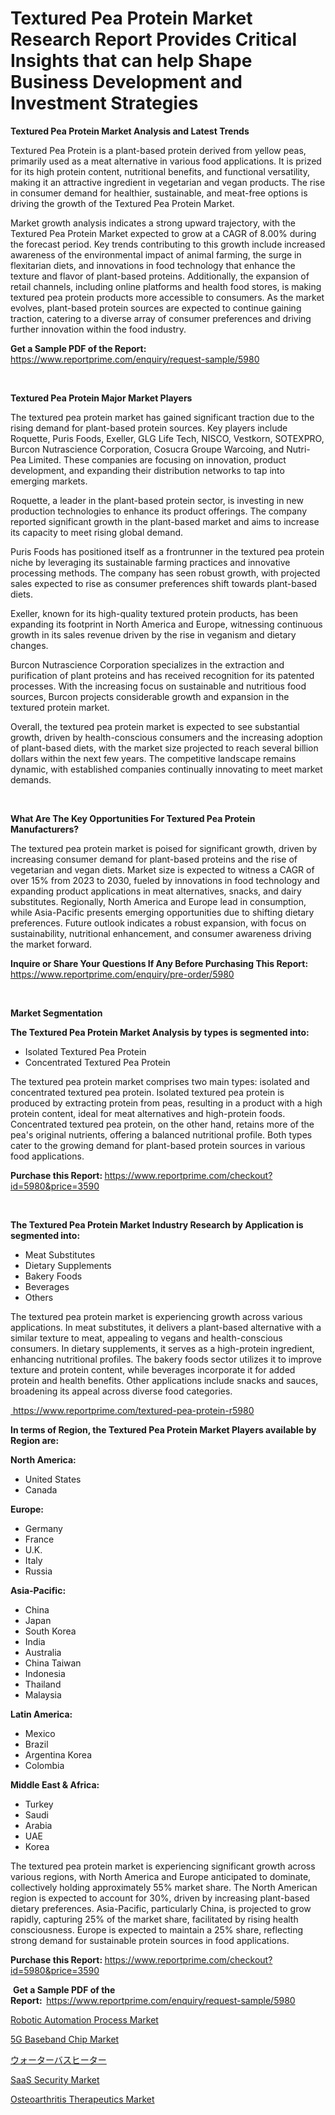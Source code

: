 <p><h1>Textured Pea Protein Market Research Report Provides Critical Insights that can help Shape Business Development and Investment Strategies</h1></p><p><strong>Textured Pea Protein Market Analysis and Latest Trends</strong></p>
<p><p>Textured Pea Protein is a plant-based protein derived from yellow peas, primarily used as a meat alternative in various food applications. It is prized for its high protein content, nutritional benefits, and functional versatility, making it an attractive ingredient in vegetarian and vegan products. The rise in consumer demand for healthier, sustainable, and meat-free options is driving the growth of the Textured Pea Protein Market. </p><p>Market growth analysis indicates a strong upward trajectory, with the Textured Pea Protein Market expected to grow at a CAGR of 8.00% during the forecast period. Key trends contributing to this growth include increased awareness of the environmental impact of animal farming, the surge in flexitarian diets, and innovations in food technology that enhance the texture and flavor of plant-based proteins. Additionally, the expansion of retail channels, including online platforms and health food stores, is making textured pea protein products more accessible to consumers. As the market evolves, plant-based protein sources are expected to continue gaining traction, catering to a diverse array of consumer preferences and driving further innovation within the food industry.</p></p>
<p><strong>Get a Sample PDF of the Report:&nbsp;</strong> <a href="https://www.reportprime.com/enquiry/request-sample/5980">https://www.reportprime.com/enquiry/request-sample/5980</a></p>
<p>&nbsp;</p>
<p><strong>Textured Pea Protein Major Market Players</strong></p>
<p><p>The textured pea protein market has gained significant traction due to the rising demand for plant-based protein sources. Key players include Roquette, Puris Foods, Exeller, GLG Life Tech, NISCO, Vestkorn, SOTEXPRO, Burcon Nutrascience Corporation, Cosucra Groupe Warcoing, and Nutri-Pea Limited. These companies are focusing on innovation, product development, and expanding their distribution networks to tap into emerging markets.</p><p>Roquette, a leader in the plant-based protein sector, is investing in new production technologies to enhance its product offerings. The company reported significant growth in the plant-based market and aims to increase its capacity to meet rising global demand. </p><p>Puris Foods has positioned itself as a frontrunner in the textured pea protein niche by leveraging its sustainable farming practices and innovative processing methods. The company has seen robust growth, with projected sales expected to rise as consumer preferences shift towards plant-based diets.</p><p>Exeller, known for its high-quality textured protein products, has been expanding its footprint in North America and Europe, witnessing continuous growth in its sales revenue driven by the rise in veganism and dietary changes.</p><p>Burcon Nutrascience Corporation specializes in the extraction and purification of plant proteins and has received recognition for its patented processes. With the increasing focus on sustainable and nutritious food sources, Burcon projects considerable growth and expansion in the textured protein market.</p><p>Overall, the textured pea protein market is expected to see substantial growth, driven by health-conscious consumers and the increasing adoption of plant-based diets, with the market size projected to reach several billion dollars within the next few years. The competitive landscape remains dynamic, with established companies continually innovating to meet market demands.</p></p>
<p>&nbsp;</p>
<p><strong>What Are The Key Opportunities For Textured Pea Protein Manufacturers?</strong></p>
<p><p>The textured pea protein market is poised for significant growth, driven by increasing consumer demand for plant-based proteins and the rise of vegetarian and vegan diets. Market size is expected to witness a CAGR of over 15% from 2023 to 2030, fueled by innovations in food technology and expanding product applications in meat alternatives, snacks, and dairy substitutes. Regionally, North America and Europe lead in consumption, while Asia-Pacific presents emerging opportunities due to shifting dietary preferences. Future outlook indicates a robust expansion, with focus on sustainability, nutritional enhancement, and consumer awareness driving the market forward.</p></p>
<p><strong>Inquire or Share Your Questions If Any Before Purchasing This Report:</strong> <a href="https://www.reportprime.com/enquiry/pre-order/5980">https://www.reportprime.com/enquiry/pre-order/5980</a></p>
<p>&nbsp;</p>
<p><strong>Market Segmentation</strong></p>
<p><strong>The Textured Pea Protein Market Analysis by types is segmented into:</strong></p>
<p><ul><li>Isolated Textured Pea Protein</li><li>Concentrated Textured Pea Protein</li></ul></p>
<p><p>The textured pea protein market comprises two main types: isolated and concentrated textured pea protein. Isolated textured pea protein is produced by extracting protein from peas, resulting in a product with a high protein content, ideal for meat alternatives and high-protein foods. Concentrated textured pea protein, on the other hand, retains more of the pea's original nutrients, offering a balanced nutritional profile. Both types cater to the growing demand for plant-based protein sources in various food applications.</p></p>
<p><strong>Purchase this Report:&nbsp;</strong><a href="https://www.reportprime.com/checkout?id=5980&price=3590">https://www.reportprime.com/checkout?id=5980&price=3590</a></p>
<p>&nbsp;</p>
<p><strong>The Textured Pea Protein Market Industry Research by Application is segmented into:</strong></p>
<p><ul><li>Meat Substitutes</li><li>Dietary Supplements</li><li>Bakery Foods</li><li>Beverages</li><li>Others</li></ul></p>
<p><p>The textured pea protein market is experiencing growth across various applications. In meat substitutes, it delivers a plant-based alternative with a similar texture to meat, appealing to vegans and health-conscious consumers. In dietary supplements, it serves as a high-protein ingredient, enhancing nutritional profiles. The bakery foods sector utilizes it to improve texture and protein content, while beverages incorporate it for added protein and health benefits. Other applications include snacks and sauces, broadening its appeal across diverse food categories.</p></p>
<p><a href="https://www.reportprime.com/textured-pea-protein-r5980">&nbsp;https://www.reportprime.com/textured-pea-protein-r5980</a></p>
<p><strong>In terms of Region, the Textured Pea Protein Market Players available by Region are:</strong></p>
<p>
    <p> <strong> North America: </strong>
        <ul>
            <li>United States</li>
            <li>Canada</li>
        </ul>
        </p> 
    <p> <strong> Europe: </strong>
        <ul>
            <li>Germany</li>
            <li>France</li>
            <li>U.K.</li>
            <li>Italy</li>
            <li>Russia</li>
        </ul>
        </p> 
    <p> <strong> Asia-Pacific: </strong>
        <ul>
            <li>China</li>
            <li>Japan</li>
            <li>South Korea</li>
            <li>India</li>
            <li>Australia</li>
            <li>China Taiwan</li>
            <li>Indonesia</li>
            <li>Thailand</li>
            <li>Malaysia</li>
        </ul>
        </p> 
    <p> <strong> Latin America: </strong>
        <ul>
            <li>Mexico</li>
            <li>Brazil</li>
            <li>Argentina Korea</li>
            <li>Colombia</li>
        </ul>
        </p> 
    <p> <strong> Middle East & Africa: </strong>
        <ul>
            <li>Turkey</li>
            <li>Saudi</li>
            <li>Arabia</li>
            <li>UAE</li>
            <li>Korea</li>
        </ul>
    </p>
    </p>
<p><p>The textured pea protein market is experiencing significant growth across various regions, with North America and Europe anticipated to dominate, collectively holding approximately 55% market share. The North American region is expected to account for 30%, driven by increasing plant-based dietary preferences. Asia-Pacific, particularly China, is projected to grow rapidly, capturing 25% of the market share, facilitated by rising health consciousness. Europe is expected to maintain a 25% share, reflecting strong demand for sustainable protein sources in food applications.</p></p>
<p><strong>Purchase this Report: </strong><a href="https://www.reportprime.com/checkout?id=5980&price=3590">https://www.reportprime.com/checkout?id=5980&price=3590</a></p>
<p>&nbsp;<strong>Get a Sample PDF of the Report:&nbsp;&nbsp;</strong><a href="https://www.reportprime.com/enquiry/request-sample/5980">https://www.reportprime.com/enquiry/request-sample/5980</a></p>
<p><strong></strong></p>
<p><p><a href="https://medium.com/@rhys_bevs91/robotic-automation-process-market-investigation-industry-evolution-and-forecast-till-2031-318bdccf8192">Robotic Automation Process Market</a></p><p><a href="https://www.linkedin.com/pulse/global-5g-baseband-chip-market-size-expected-reach-cagr-5-xyjjf?trackingId=4WaJ2DAUR8%2BOvv1JtnmRAQ%3D%3D">5G Baseband Chip Market</a></p><p><a href="https://medium.com/@ridleydamion/%E3%82%B0%E3%83%AD%E3%83%BC%E3%83%90%E3%83%AB%E3%82%A6%E3%82%A9%E3%83%BC%E3%82%BF%E3%83%BC%E3%83%90%E3%82%B9%E3%83%92%E3%83%BC%E3%82%BF%E3%83%BC%E5%B8%82%E5%A0%B4%E3%81%AE%E8%A6%8F%E6%A8%A1%E3%81%A8%E3%82%B7%E3%82%A7%E3%82%A2%E5%88%86%E6%9E%90-%E8%A3%BD%E5%93%81%E3%82%BF%E3%82%A4%E3%83%97%E5%88%A5-%E3%82%A2%E3%83%97%E3%83%AA%E3%82%B1%E3%83%BC%E3%82%B7%E3%83%A7%E3%83%B3%E5%88%A5-%E5%9C%B0%E5%9F%9F%E5%88%A5-%E4%BA%88%E6%B8%AC-2024-2031-6f00cb356c8a">ウォーターバスヒーター</a></p><p><a href="https://medium.com/@rhys_bevs91/saas-security-market-share-size-trends-industry-analysis-report-by-type-by-end-use-6b07e6f7e960">SaaS Security Market</a></p><p><a href="https://www.linkedin.com/pulse/what-innovations-market-trends-shaping-osteoarthritis-therapeutics-lp20c?trackingId=16GgSywAQFaTzWnV93FTaA%3D%3D">Osteoarthritis Therapeutics Market</a></p></p>
